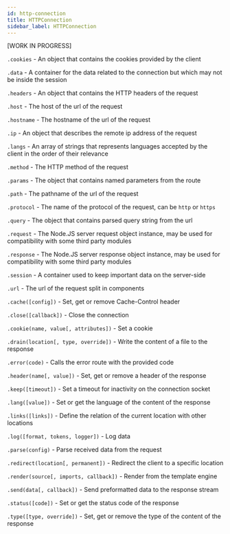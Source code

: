 ```yaml
---
id: http-connection
title: HTTPConnection
sidebar_label: HTTPConnection
---
```


[WORK IN PROGRESS]

`.cookies` - An object that contains the cookies provided by the client

`.data` - A container for the data related to the connection but which may not be inside the session

`.headers` - An object that contains the HTTP headers of the request

`.host` - The host of the url of the request

`.hostname` - The hostname of the url of the request

`.ip` - An object that describes the remote ip address of the request

`.langs` - An array of strings that represents languages accepted by the client in the order of their relevance

`.method` - The HTTP method of the request

`.params` - The object that contains named parameters from the route

`.path` - The pathname of the url of the request

`.protocol` - The name of the protocol of the request, can be `http` or `https`

`.query` - The object that contains parsed query string from the url

`.request` - The Node.JS server request object instance, may be used for compatibility with some third party modules

`.response` - The Node.JS server response object instance, may be used for compatibility with some third party modules

`.session` - A container used to keep important data on the server-side

`.url` - The url of the request split in components

`.cache([config])` - Set, get or remove Cache-Control header

`.close([callback])` - Close the connection

`.cookie(name, value[, attributes])` - Set a cookie

`.drain(location[, type, override])` - Write the content of a file to the response

`.error(code)` - Calls the error route with the provided code

`.header(name[, value])` - Set, get or remove a header of the response

`.keep([timeout])` - Set a timeout for inactivity on the connection socket

`.lang([value])` - Set or get the language of the content of the response

`.links([links])` - Define the relation of the current location with other locations

`.log([format, tokens, logger])` - Log data

`.parse(config)` - Parse received data from the request

`.redirect(location[, permanent])` - Redirect the client to a specific location

`.render(source[, imports, callback])` - Render from the template engine

`.send(data[, callback])` - Send preformatted data to the response stream

`.status([code])` - Set or get the status code of the response

`.type([type, override])` - Set, get or remove the type of the content of the response